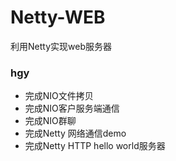 # Netty-WEB
利用Netty实现web服务器

### hgy
- 完成NIO文件拷贝
- 完成NIO客户服务端通信
- 完成NIO群聊
- 完成Netty 网络通信demo
- 完成Netty HTTP hello world服务器
